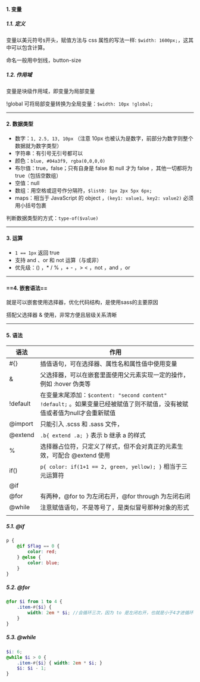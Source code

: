 #### 1. 变量

##### 1.1. 定义

变量以美元符号`$`开头，赋值方法与 css 属性的写法一样: `$width: 1600px;`，这其中可以包含计算。

命名一般用中划线，button-size

##### 1.2. 作用域

变量是块级作用域，即变量为局部变量

!global 可将局部变量转换为全局变量：`$width: 10px !global;`

---

#### 2. 数据类型

- 数字：`1, 2.5, 13, 10px`  （注意 10px 也被认为是数字，前部分为数字则整个数据就为数字类型）
- 字符串：有引号无引号都可以
- 颜色：`blue, #04a3f9, rgba(0,0,0,0) `
- 布尔值：true，false；只有自身是 false 和 null 才为 false ，其他一切都将为 true（包括空数组）
- 空值：null
- 数组：用空格或逗号作分隔符，`$list0: 1px 2px 5px 6px;`
- maps：相当于 JavaScript 的 object ，`(key1: value1, key2: value2)`  必须用小括号包裹

判断数据类型的方式：`type-of($value)`

---

#### 3. 运算

- `1 == 1px`  返回 true
- 支持 and 、or 和 not 运算（与或非）
- 优先级：() ，* / % ，+ - ，> < ，not ，and ，or 

---

#### ==4. 嵌套语法==

就是可以嵌套使用选择器，优化代码结构，是使用sass的主要原因

搭配父选择器 & 使用，非常方便且层级关系清晰



---

#### 5. 语法

| 语法     | 作用                                                         |
| -------- | ------------------------------------------------------------ |
| #{}      | 插值语句，可在选择器、属性名和属性值中使用变量               |
| &        | 父选择器，可以在嵌套里面使用父元素实现一定的操作，例如 :hover 伪类等 |
| !default | 在变量末尾添加：`$content: "second content" !default;`  。如果变量已经被赋值了则不赋值，没有被赋值或者值为null才会重新赋值 |
| @import  | 只能引入 .scss 和 .sass 文件，                               |
| @extend  | `.b{ extend .a; }`  表示 b 继承 a 的样式                     |
| %        | 选择器占位符，只定义了样式，但不会对真正的元素生效，可配合 @extend 使用 |
| if()     | `p{ color: if(1+1 == 2, green, yellow); }`  相当于三元运算符 |
| @if      |                                                              |
| @for     | 有两种，@for to 为左闭右开，@for through 为左闭右闭          |
| @while   | 注意赋值语句，不是等号了，是类似冒号那种对象的形式           |
|          |                                                              |

##### 5.1. @if

```scss
p {
	@if $flag == 0 {
		color: red;
	} @else {
		color: blue;
	}
}
```

##### 5.2. @for

```scss
@for $i from 1 to 4 {
	.item-#{$i} {
		width: 2em * $i; //会循环三次，因为 to 是左闭右开，也就是小于4才进循环
	}
}
```

##### 5.3. @while

```scss
$i: 6;
@while $i > 0 {
	.item-#{$i} { width: 2em * $i; }
	$i: $i - 1;
}
```

